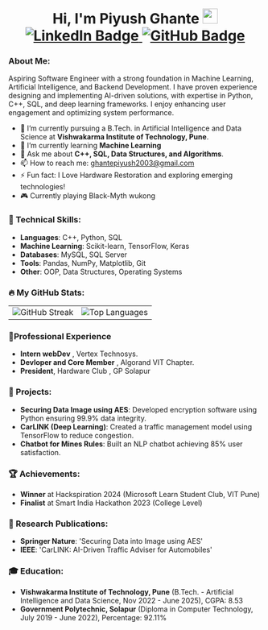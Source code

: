 <div id="header" align="center">
<!--   <img src="https://media.licdn.com/dms/image/v2/D4D03AQF_HxcY3QczmA/profile-displayphoto-shrink_800_800/profile-displayphoto-shrink_800_800/0/1714240719831?e=1733961600&v=beta&t=DxOgDV6_Yb5AkNhHLWEQnxk2EsgT16JmFKBrWM6VWmU" height="300" width="300"/> -->
</div>

<h1 align="center">
  Hi, I'm Piyush Ghante
  <img src="https://media.giphy.com/media/hvRJCLFzcasrR4ia7z/giphy.gif" width="30px"/>
  <div id="badges" align="center">
    <a href="https://www.linkedin.com/in/piyushghante/">
      <img src="https://img.shields.io/badge/LinkedIn-blue?style=for-the-badge&logo=linkedin&logoColor=white" alt="LinkedIn Badge"/>
    </a>
    <a href="https://github.com/piyushghante">
      <img src="https://img.shields.io/badge/GitHub-black?style=for-the-badge&logo=github&logoColor=white" alt="GitHub Badge"/>
    </a>
  </div>
  <img src="https://komarev.com/ghpvc/?username=piyushghante&style=flat-square&color=green" alt=""/>
</h1>

### About Me:
Aspiring Software Engineer with a strong foundation in Machine Learning, Artificial Intelligence, and Backend Development. I have proven experience designing and implementing AI-driven solutions, with expertise in Python, C++, SQL, and deep learning frameworks. I enjoy enhancing user engagement and optimizing system performance.

- 🔭 I’m currently pursuing a B.Tech. in Artificial Intelligence and Data Science at **Vishwakarma Institute of Technology, Pune**.
- 🌱 I’m currently learning **Machine Learning** 
- 💬 Ask me about **C++, SQL, Data Structures, and Algorithms**.
- 📫 How to reach me: ghantepiyush2003@gmail.com
- ⚡ Fun fact: I Love Hardware Restoration and exploring emerging technologies!
- 🎮 Currently playing Black-Myth wukong

### 🚀 Technical Skills:
- **Languages**: C++, Python, SQL
- **Machine Learning**: Scikit-learn, TensorFlow, Keras
- **Databases**: MySQL, SQL Server
- **Tools**: Pandas, NumPy, Matplotlib, Git
- **Other**: OOP, Data Structures, Operating Systems

### 🔥 My GitHub Stats:

<div align="center">
  <table>
    <tr>
      <td>
        <img src="http://github-readme-streak-stats.herokuapp.com?user=piyushghante&theme=dark&background=000000" alt="GitHub Streak" />
      </td>
      <td>
        <img src="https://github-readme-stats.vercel.app/api/top-langs/?username=piyushghante&layout=compact&theme=vision-friendly-dark" alt="Top Languages" />
      </td>
    </tr>
  </table>
</div>

### 👷Professional Experience
- **Intern webDev** , Vertex Technosys.
- **Devloper and Core Member** , Algorand VIT Chapter.
- **President**, Hardware Club , GP Solapur 
### 💼 Projects:
- **Securing Data Image using AES**: Developed encryption software using Python ensuring 99.9% data integrity.
- **CarLINK (Deep Learning)**: Created a traffic management model using TensorFlow to reduce congestion.
- **Chatbot for Mines Rules**: Built an NLP chatbot achieving 85% user satisfaction.

### 🏆 Achievements:
- **Winner** at Hackspiration 2024 (Microsoft Learn Student Club, VIT Pune)
- **Finalist** at Smart India Hackathon 2023 (College Level)

### 📄 Research Publications:
- **Springer Nature**: 'Securing Data into Image using AES'
- **IEEE**: 'CarLINK: AI-Driven Traffic Adviser for Automobiles'

### 🎓 Education:
- **Vishwakarma Institute of Technology, Pune** (B.Tech. - Artificial Intelligence and Data Science, Nov 2022 - June 2025), CGPA: 8.53
- **Government Polytechnic, Solapur** (Diploma in Computer Technology, July 2019 - June 2022), Percentage: 92.11%

